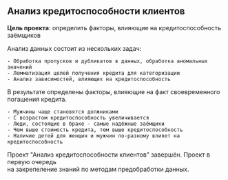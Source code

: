 ## Анализ кредитоспособности клиентов


**Цель проекта**: определить факторы, влияющие на кредитоспособность заёмщиков

Анализ данных состоит из нескольких задач:

	- Обработка пропусков и дубликатов в данных, обработка аномальных значений
	- Лемматизация целей получения кредита для категоризации
	- Анализ зависимостей, влияющих на кредитоспособность

В результате определены факторы, влияющие на факт своевременного погашения кредита.  

	- Мужчины чаще становятся должниками
	- С возрастом кредитоспособность увеличивается
	- Люди, состоящие в браке - самые надёжные заёмщики
	- Чем выше стоимость кредита, тем выше кредитоспособность
	- Наличие детей для женщин и мужчин по-разному влияет на кредитоспособность

Проект "Анализ кредитоспособности клиентов" завершён. Проект в первую очередь  
на закрепеление знаний по методам предобработки данных.
 
